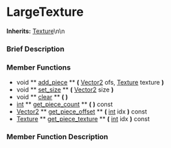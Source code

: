 #  LargeTexture  
**Inherits:** [Texture](class_texture)\\n\\n
###  Brief Description  


###  Member Functions 
  * void  ** [add_piece](#add_piece) **  **(** [Vector2](class_vector2) ofs, [Texture](class_texture) texture  **)**
  * void  ** [set_size](#set_size) **  **(** [Vector2](class_vector2) size  **)**
  * void  ** [clear](#clear) **  **(** **)**
  * [int](class_int)  ** [get_piece_count](#get_piece_count) **  **(** **)** const
  * [Vector2](class_vector2)  ** [get_piece_offset](#get_piece_offset) **  **(** [int](class_int) idx  **)** const
  * [Texture](class_texture)  ** [get_piece_texture](#get_piece_texture) **  **(** [int](class_int) idx  **)** const

###  Member Function Description  
